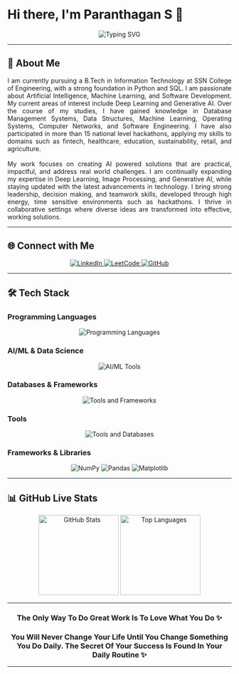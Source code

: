 # Hi there, I'm Paranthagan S 👋

<div align="center">
  <img src="https://readme-typing-svg.herokuapp.com?font=Fira+Code&weight=500&size=22&pause=1000&color=00D4FF&center=true&vCenter=true&width=600&lines=IT+Undergraduate+at+SSN+College;AI%2FML+Enthusiast;Hackathon+Innovator" alt="Typing SVG" />
</div>

---

## 🚀 About Me

<div align="justify">
I am currently pursuing a B.Tech in Information Technology at SSN College of Engineering, with a strong foundation in Python and SQL. I am passionate about Artificial Intelligence, Machine Learning, and Software Development. My current areas of interest include Deep Learning and Generative AI. Over the course of my studies, I have gained knowledge in Database Management Systems, Data Structures, Machine Learning, Operating Systems, Computer Networks, and Software Engineering. I have also participated in more than 15 national level hackathons, applying my skills to domains such as fintech, healthcare, education, sustainability, retail, and agriculture.
</div>

<br>

<div align="justify">
My work focuses on creating AI powered solutions that are practical, impactful, and address real world challenges. I am continually expanding my expertise in Deep Learning, Image Processing, and Generative AI, while staying updated with the latest advancements in technology. I bring strong leadership, decision making, and teamwork skills, developed through high energy, time sensitive environments such as hackathons. I thrive in collaborative settings where diverse ideas are transformed into effective, working solutions.
</div>

---

## 🌐 Connect with Me

<div align="center">
  <a href="https://www.linkedin.com/in/paranthagan-s-6477b7257/" target="_blank">
    <img src="https://img.shields.io/badge/LinkedIn-0077B5?style=for-the-badge&logo=linkedin&logoColor=white" alt="LinkedIn"/>
  </a>
  <a href="https://leetcode.com/u/paranthagan_s/" target="_blank">
    <img src="https://img.shields.io/badge/LeetCode-FFA116?style=for-the-badge&logo=leetcode&logoColor=black" alt="LeetCode"/>
  </a>
  <a href="https://github.com/paranthagan78" target="_blank">
    <img src="https://img.shields.io/badge/GitHub-100000?style=for-the-badge&logo=github&logoColor=white" alt="GitHub"/>
  </a>
</div>

---

## 🛠️ Tech Stack

### Programming Languages
<div align="center">
  <img src="https://skillicons.dev/icons?i=python,html,css,c,java,js" alt="Programming Languages"/>
</div>

### AI/ML & Data Science
<div align="center">
  <img src="https://skillicons.dev/icons?i=sklearn,tensorflow,pytorch" alt="AI/ML Tools"/>
</div>

### Databases & Frameworks
<div align="center">
  <img src="https://skillicons.dev/icons?i=mysql,sqlite,flask,nodejs" alt="Tools and Frameworks"/>
</div>

### Tools
<div align="center">
  <img src="https://skillicons.dev/icons?i=github,arduino,vscode,anaconda" alt="Tools and Databases"/>
</div>

### Frameworks & Libraries
<div align="center">
  <img src="https://img.shields.io/badge/NumPy-013243?style=for-the-badge&logo=numpy&logoColor=white" alt="NumPy"/>
  <img src="https://img.shields.io/badge/Pandas-150458?style=for-the-badge&logo=pandas&logoColor=white" alt="Pandas"/>
  <img src="https://img.shields.io/badge/Matplotlib-11557c?style=for-the-badge&logo=matplotlib&logoColor=white" alt="Matplotlib"/>
</div>

---

## 📊 GitHub Live Stats

<div align="center">
  
  <!-- GitHub Stats Card -->
  <img height="180em" src="https://github-readme-stats.vercel.app/api?username=paranthagan78&show_icons=true&theme=tokyonight&include_all_commits=true&count_private=true&hide_border=true&card_width=400" alt="GitHub Stats"/>
  <!-- Top Languages Card -->
    <img height="180em" src="https://github-readme-stats.vercel.app/api/top-langs/?username=paranthagan78&layout=compact&theme=tokyonight&hide_border=true&card_width=400" alt="Top Languages"/>
</div>

---

<div align="center">
  <h3>The Only Way To Do Great Work Is To Love What You Do ✨</h3>
  <h3>You Will Never Change Your Life Until You Change Something You Do Daily. The Secret Of Your Success Is Found In Your Daily Routine ✨</h3>
</div>

---
